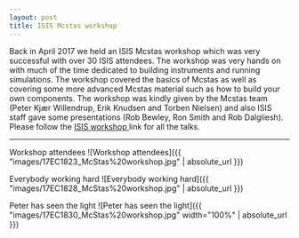 ```yaml
---
layout: post
title: ISIS Mcstas workshop
---
```


Back in April 2017 we held an ISIS Mcstas workshop which was very successful with over 30 ISIS attendees. The workshop was very hands on with much of the time dedicated to building instruments and running simulations. The workshop covered the basics of Mcstas as well as covering some more advanced Mcstas material such as how to build your own components. The workshop was kindly given by the Mcstas team (Peter Kjær Willendrup, Erik Knudsen and Torben Nielsen) and also ISIS staff gave some presentations (Rob Bewley, Ron Smith and Rob Dalgliesh). Please follow the [ISIS workshop ](http://april2017.mcstas.org/) link for all the talks.

***

Workshop attendees
![Workshop attendees]({{ "images/17EC1823_McStas%20workshop.jpg" | absolute_url }})

Everybody working hard
![Everybody working hard]({{ "images/17EC1828_McStas%20workshop.jpg" | absolute_url }})

Peter has seen the light
![Peter has seen the light]({{ "images/17EC1830_McStas%20workshop.jpg" width="100%" | absolute_url }})
